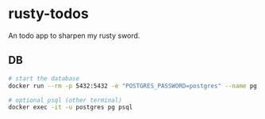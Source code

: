 # rusty-todos

An todo app to sharpen my rusty sword.

## DB

```sh
# start the database
docker run --rm -p 5432:5432 -e "POSTGRES_PASSWORD=postgres" --name pg postgres:14

# optional psql (other terminal)
docker exec -it -u postgres pg psql 
```
